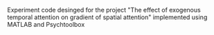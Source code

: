 Experiment code desinged for the project "The effect of exogenous temporal attention on gradient of spatial attention" implemented using MATLAB and Psychtoolbox
